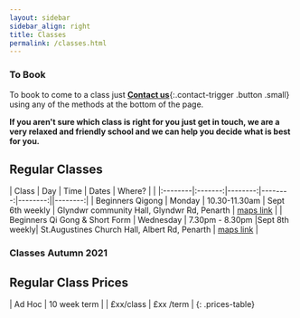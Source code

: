 ```yaml
---
layout: sidebar
sidebar_align: right
title: Classes
permalink: /classes.html
---
```


### To Book 

To book to come to a class just [**Contact us**](#contact-trigger){:.contact-trigger .button .small} using any of the methods at the bottom of the page.

**If you aren't sure which class is right for you just get in touch, we are a very relaxed and friendly school and we can help you decide what is best for you.**

## Regular Classes

| Class | Day | Time | Dates | Where? |   |
|:--------|:-------:|--------:|--------:|--------:||--------:|
| Beginners Qigong | Monday |  10.30-11.30am | Sept 6th weekly | Glyndwr community Hall, Glyndwr Rd, Penarth  | [maps link](http://www.streetmap.co.uk/map.srf?x=317249&y=171364&z=0&sv=CF64+3ND&st=2&pc=CF64+3ND&mapp=map.srf&searchp=ids.srf) |
| Beginners Qi Gong & Short Form | Wednesday | 7.30pm - 8.30pm |Sept 8th weekly| St.Augustines Church Hall, Albert Rd, Penarth  | [maps link](http://www.streetmap.co.uk/map.srf?X=317027&Y=176698&A=Y&Z=110) |

### Classes Autumn 2021



## Regular Class Prices

| Ad Hoc  | 10 week term | 
| £xx/class | £xx /term |
{: .prices-table}
